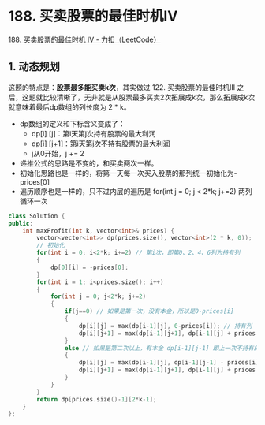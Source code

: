 # 188. 买卖股票的最佳时机Ⅳ

[188. 买卖股票的最佳时机 IV - 力扣（LeetCode）](https://leetcode.cn/problems/best-time-to-buy-and-sell-stock-iv/)



## 1. 动态规划

这题的特点是：**股票最多能买卖k次**，其实做过 122. 买卖股票的最佳时机Ⅲ 之后，这题就比较清晰了，无非就是从股票最多买卖2次拓展成k次，那么拓展成k次就意味着最后dp数组的列长度为 2 * k。

- dp数组的定义和下标含义变成了：
  - dp[i] [j]：第i天第j次持有股票的最大利润
  - dp[i] [j+1]：第i天第j次不持有股票的最大利润
  - j从0开始，j += 2
- 递推公式的思路是不变的，和买卖两次一样。
- 初始化思路也是一样的，将第一天每一次买入股票的那列统一初始化为-prices[0]
- 遍历顺序也是一样的，只不过内层的遍历是 for(int j = 0; j < 2*k; j+=2) 两列循环一次

```c++
class Solution {
public:
    int maxProfit(int k, vector<int>& prices) {
        vector<vector<int>> dp(prices.size(), vector<int>(2 * k, 0));
        // 初始化
        for(int i = 0; i<2*k; i+=2) // 第i次，即第0、2、4、6列为持有列
        {
            dp[0][i] = -prices[0];
        }
        for(int i = 1; i<prices.size(); i++)
        {
            for(int j = 0; j<2*k; j+=2)
            {
                if(j==0) // 如果是第一次，没有本金，所以是0-prices[i]
                {
                    dp[i][j] = max(dp[i-1][j], 0-prices[i]); // 持有列
                    dp[i][j+1] = max(dp[i-1][j+1], dp[i-1][j] + prices[i]); // 不持有列
                }
                else // 如果是第二次以上，有本金 dp[i-1][j-1] 即上一次不持有的最大利润
                {
                    dp[i][j] = max(dp[i-1][j], dp[i-1][j-1] - prices[i]);
                    dp[i][j+1] = max(dp[i-1][j+1], dp[i-1][j] + prices[i]);
                }
            }
        }
        return dp[prices.size()-1][2*k-1];
    }
};
```


